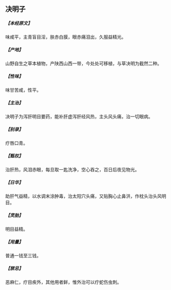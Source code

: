 ## 决明子

##### 【本经原文】
味咸平，主青盲目淫，肤赤白膜，眼赤痛泪出，久服益精光。
##### 【产地】
山野自生之草本植物，产陕西山西一带，今处处可移植，与草决明为截然二种。
##### 【性味】
味甘苦咸，性平。
##### 【主治】
决明子为泻肝明目要药，能补肝虚泻肝经风热，主头风头痛，治一切眼病。
##### 【别录】
疗唇口青。
##### 【甄权】
治肝热，风泪赤眼，每旦取一匙洗净，空心吞之，百日后夜见物光。
##### 【日华】
助肝气益精，以水调末涂肿毒，治太阳穴头痛，又贴胸心止鼻洪，作枕头治头风明目。
##### 【灵胎】
明目益精。
##### 【用量】
普通一钱至三钱。
##### 【禁忌】
恶麻仁，疗目疾外，其他用者鲜，惟外治可以疗蛇伤虫刺。